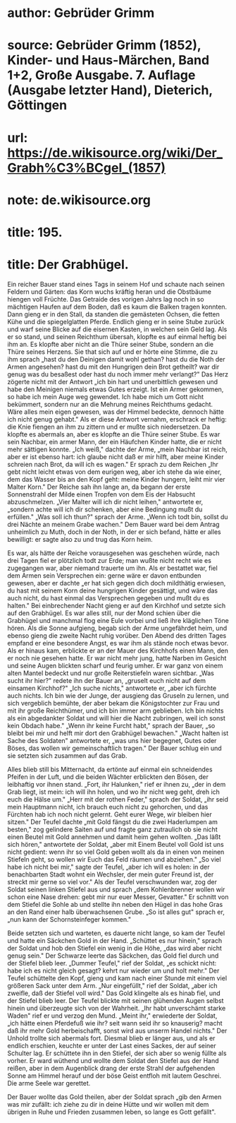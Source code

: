 # author: Gebrüder Grimm
# source: Gebrüder Grimm (1852), Kinder- und Haus-Märchen, Band 1+2, Große Ausgabe. 7. Auflage (Ausgabe letzter Hand), Dieterich, Göttingen
# url: https://de.wikisource.org/wiki/Der_Grabh%C3%BCgel_(1857)
# note: de.wikisource.org
# title: 195.

# title: Der Grabhügel.

Ein reicher Bauer stand eines Tags in seinem Hof und schaute nach seinen Feldern und Gärten: das Korn wuchs kräftig heran und die Obstbäume hiengen voll Früchte. Das Getraide des vorigen Jahrs lag noch in so mächtigen Haufen auf dem Boden, daß es kaum die Balken tragen konnten. Dann gieng er in den Stall, da standen die gemästeten Ochsen, die fetten Kühe und die spiegelglatten Pferde. Endlich gieng er in seine Stube zurück und warf seine Blicke auf die eisernen Kasten, in welchen sein Geld lag. Als er so stand, und seinen Reichthum übersah, klopfte es auf einmal heftig bei ihm an. Es klopfte aber nicht an die Thüre seiner Stube, sondern an die Thüre seines Herzens. Sie that sich auf und er hörte eine Stimme, die zu ihm sprach „hast du den Deinigen damit wohl gethan? hast du die Noth der Armen angesehen? hast du mit den Hungrigen dein Brot getheilt? war dir genug was du besaßest oder hast du noch immer mehr verlangt?" Das Herz zögerte nicht mit der Antwort „ich bin hart und unerbittlich gewesen und habe den Meinigen niemals etwas Gutes erzeigt. Ist ein Armer gekommen, so habe ich mein Auge weg gewendet. Ich habe mich um Gott nicht bekümmert, sondern nur an die Mehrung meines Reichthums gedacht. Wäre alles mein eigen gewesen, was der Himmel bedeckte, dennoch hätte ich nicht genug gehabt." Als er diese Antwort vernahm, erschrack er heftig: die Knie fiengen an ihm zu zittern und er mußte sich niedersetzen. Da klopfte es abermals an, aber es klopfte an die Thüre seiner Stube. Es war sein  Nachbar, ein armer Mann, der ein Häufchen Kinder hatte, die er nicht mehr sättigen konnte. „Ich weiß," dachte der Arme, „mein Nachbar ist reich, aber er ist ebenso hart: ich glaube nicht daß er mir hilft, aber meine Kinder schreien nach Brot, da will ich es wagen." Er sprach zu dem Reichen „Ihr gebt nicht leicht etwas von dem eurigen weg, aber ich stehe da wie einer, dem das Wasser bis an den Kopf geht: meine Kinder hungern, leiht mir vier Malter Korn." Der Reiche sah ihn lange an, da begann der erste Sonnenstrahl der Milde einen Tropfen von dem Eis der Habsucht abzuschmelzen. „Vier Malter will ich dir nicht leihen," antwortete er, „sondern achte will ich dir schenken, aber eine Bedingung mußt du erfüllen." „Was soll ich thun?" sprach der Arme. „Wenn ich todt bin, sollst du drei Nächte an meinem Grabe wachen." Dem Bauer ward bei dem Antrag unheimlich zu Muth, doch in der Noth, in der er sich befand, hätte er alles bewilligt: er sagte also zu und trug das Korn heim. 

Es war, als hätte der Reiche vorausgesehen was geschehen würde, nach drei Tagen fiel er plötzlich todt zur Erde; man wußte nicht recht wie es zugegangen war, aber niemand trauerte um ihn. Als er bestattet war, fiel dem Armen sein Versprechen ein: gerne wäre er davon entbunden gewesen, aber er dachte „er hat sich gegen dich doch mildthätig erwiesen, du hast mit seinem Korn deine hungrigen Kinder gesättigt, und wäre das auch nicht, du hast einmal das Versprechen gegeben und mußt du es halten." Bei einbrechender Nacht gieng er auf den Kirchhof und setzte sich auf den Grabhügel. Es war alles still, nur der Mond schien über die Grabhügel und manchmal flog eine Eule vorbei und ließ ihre kläglichen Töne hören. Als die Sonne aufgieng, begab sich der Arme ungefährdet heim, und ebenso gieng die zweite Nacht ruhig vorüber. Den Abend des dritten Tages empfand er eine besondere Angst, es war ihm als stände noch etwas bevor. Als er hinaus  kam, erblickte er an der Mauer des Kirchhofs einen Mann, den er noch nie gesehen hatte. Er war nicht mehr jung, hatte Narben im Gesicht und seine Augen blickten scharf und feurig umher. Er war ganz von einem alten Mantel bedeckt und nur große Reiterstiefeln waren sichtbar. „Was sucht ihr hier?" redete ihn der Bauer an, „gruselt euch nicht auf dem einsamen Kirchhof?" „Ich suche nichts," antwortete er, „aber ich fürchte auch nichts. Ich bin wie der Junge, der ausgieng das Gruseln zu lernen, und sich vergeblich bemühte, der aber bekam die Königstochter zur Frau und mit ihr große Reichthümer, und ich bin immer arm geblieben. Ich bin nichts als ein abgedankter Soldat und will hier die Nacht zubringen, weil ich sonst kein Obdach habe." „Wenn ihr keine Furcht habt," sprach der Bauer, „so bleibt bei mir und helft mir dort den Grabhügel bewachen." „Wacht halten ist Sache des Soldaten" antwortete er, „was uns hier begegnet, Gutes oder Böses, das wollen wir gemeinschaftlich tragen." Der Bauer schlug ein und sie setzten sich zusammen auf das Grab. 

Alles blieb still bis Mitternacht, da ertönte auf einmal ein schneidendes Pfeifen in der Luft, und die beiden Wächter erblickten den Bösen, der leibhaftig vor ihnen stand. „Fort, ihr Halunken," rief er ihnen zu, „der in dem Grab liegt, ist mein: ich will ihn holen, und wo ihr nicht weg geht, dreh ich euch die Hälse um." „Herr mit der rothen Feder," sprach der Soldat, „ihr seid mein Hauptmann nicht, ich brauch euch nicht zu gehorchen, und das Fürchten hab ich noch nicht gelernt. Geht eurer Wege, wir bleiben hier sitzen." Der Teufel dachte „mit Gold fängst du die zwei Haderlumpen am besten," zog gelindere Saiten auf und fragte ganz zutraulich ob sie nicht einen Beutel mit Gold annehmen und damit heim gehen wollten. „Das läßt sich hören," antwortete der Soldat, „aber mit Einem Beutel voll Gold ist uns nicht gedient: wenn ihr so viel Gold geben wollt als da in einen von meinen Stiefeln  geht, so wollen wir Euch das Feld räumen und abziehen." „So viel habe ich nicht bei mir," sagte der Teufel, „aber ich will es holen: in der benachbarten Stadt wohnt ein Wechsler, der mein guter Freund ist, der streckt mir gerne so viel vor." Als der Teufel verschwunden war, zog der Soldat seinen linken Stiefel aus und sprach „dem Kohlenbrenner wollen wir schon eine Nase drehen: gebt mir nur euer Messer, Gevatter." Er schnitt von dem Stiefel die Sohle ab und stellte ihn neben den Hügel in das hohe Gras an den Rand einer halb überwachsenen Grube. „So ist alles gut" sprach er, „nun kann der Schornsteinfeger kommen." 

Beide setzten sich und warteten, es dauerte nicht lange, so kam der Teufel und hatte ein Säckchen Gold in der Hand. „Schüttet es nur hinein," sprach der Soldat und hob den Stiefel ein wenig in die Höhe, „das wird aber nicht genug sein." Der Schwarze leerte das Säckchen, das Gold fiel durch und der Stiefel blieb leer. „Dummer Teufel," rief der Soldat, „es schickt nicht: habe ich es nicht gleich gesagt? kehrt nur wieder um und holt mehr." Der Teufel schüttelte den Kopf, gieng und kam nach einer Stunde mit einem viel größeren Sack unter dem Arm. „Nur eingefüllt," rief der Soldat, „aber ich zweifle, daß der Stiefel voll wird." Das Gold klingelte als es hinab fiel, und der Stiefel blieb leer. Der Teufel blickte mit seinen glühenden Augen selbst hinein und überzeugte sich von der Wahrheit. „Ihr habt unverschämt starke Waden" rief er und verzog den Mund. „Meint ihr," erwiederte der Soldat, „ich hätte einen Pferdefuß wie ihr? seit wann seid ihr so knauserig? macht daß ihr mehr Gold herbeischafft, sonst wird aus unserm Handel nichts." Der Unhold trollte sich abermals fort. Diesmal blieb er länger aus, und als er endlich erschien, keuchte er unter der Last eines Sackes, der auf seiner Schulter lag. Er schüttete ihn in den Stiefel, der sich aber so wenig füllte als vorher. Er ward wüthend und wollte dem Soldat den Stiefel aus  der Hand reißen, aber in dem Augenblick drang der erste Strahl der aufgehenden Sonne am Himmel herauf und der böse Geist entfloh mit lautem Geschrei. Die arme Seele war gerettet. 

Der Bauer wollte das Gold theilen, aber der Soldat sprach „gib den Armen was mir zufällt: ich ziehe zu dir in deine Hütte und wir wollen mit dem übrigen in Ruhe und Frieden zusammen leben, so lange es Gott gefällt". 


